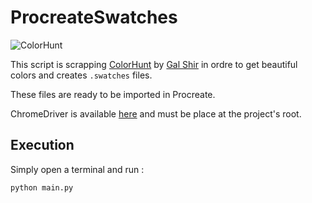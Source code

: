 # ProcreateSwatches

![ColorHunt](https://user-images.githubusercontent.com/1506323/77180525-5a59e400-6aca-11ea-801f-054df7e9799e.png)

This script is scrapping [ColorHunt](https://colorhunt.co/) by [Gal Shir](https://github.com/galshir-lmnd) in ordre to get beautiful colors
and creates `.swatches` files. 

These files are ready to be imported in Procreate.

ChromeDriver is available [here](https://sites.google.com/a/chromium.org/chromedriver/home) and must be place at the project's root.

## Execution 

Simply open a terminal and run : 

```
python main.py
```
